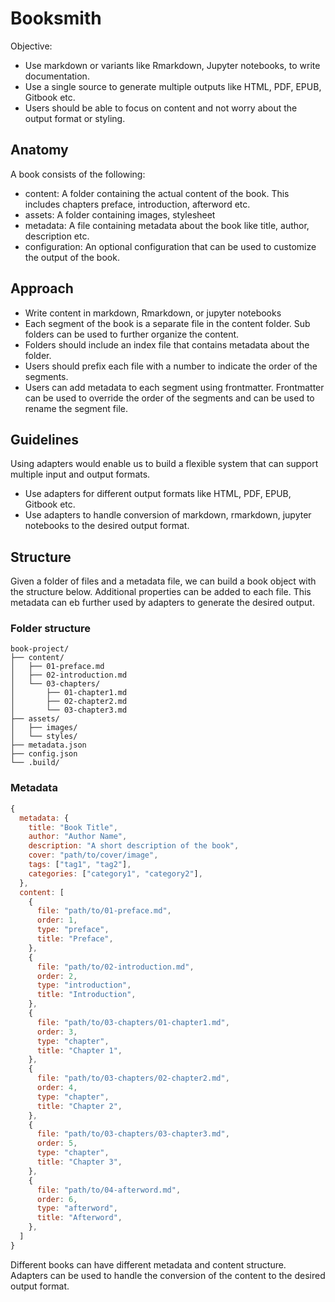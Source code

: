 # Booksmith

Objective:

- Use markdown or variants like Rmarkdown, Jupyter notebooks, to write documentation.
- Use a single source to generate multiple outputs like HTML, PDF, EPUB, Gitbook etc.
- Users should be able to focus on content and not worry about the output format or styling.

## Anatomy

A book consists of the following:

- content: A folder containing the actual content of the book. This includes chapters preface, introduction, afterword etc.
- assets: A folder containing images, stylesheet
- metadata: A file containing metadata about the book like title, author, description etc.
- configuration: An optional configuration that can be used to customize the output of the book.

## Approach

- Write content in markdown, Rmarkdown, or jupyter notebooks
- Each segment of the book is a separate file in the content folder. Sub folders can be used to further organize the content.
- Folders should include an index file that contains metadata about the folder.
- Users should prefix each file with a number to indicate the order of the segments.
- Users can add metadata to each segment using frontmatter. Frontmatter can be used to override the order of the segments and can be used to rename the segment file.

## Guidelines

Using adapters would enable us to build a flexible system that can support multiple input and output formats.

- Use adapters for different output formats like HTML, PDF, EPUB, Gitbook etc.
- Use adapters to handle conversion of markdown, rmarkdown, jupyter notebooks to the desired output format.

## Structure

Given a folder of files and a metadata file, we can build a book object with the structure below. Additional properties can be added to each file. This metadata can eb further used by adapters to generate the desired output.

### Folder structure

```
book-project/
├── content/
│   ├── 01-preface.md
│   ├── 02-introduction.md
│   └── 03-chapters/
│       ├── 01-chapter1.md
│       ├── 02-chapter2.md
│       └── 03-chapter3.md
├── assets/
│   ├── images/
│   └── styles/
├── metadata.json
├── config.json
└── .build/
```

### Metadata

```js
{
  metadata: {
    title: "Book Title",
    author: "Author Name",
    description: "A short description of the book",
    cover: "path/to/cover/image",
    tags: ["tag1", "tag2"],
    categories: ["category1", "category2"],
  },
  content: [
    {
      file: "path/to/01-preface.md",
      order: 1,
      type: "preface",
      title: "Preface",
    },
    {
      file: "path/to/02-introduction.md",
      order: 2,
      type: "introduction",
      title: "Introduction",
    },
    {
      file: "path/to/03-chapters/01-chapter1.md",
      order: 3,
      type: "chapter",
      title: "Chapter 1",
    },
    {
      file: "path/to/03-chapters/02-chapter2.md",
      order: 4,
      type: "chapter",
      title: "Chapter 2",
    },
    {
      file: "path/to/03-chapters/03-chapter3.md",
      order: 5,
      type: "chapter",
      title: "Chapter 3",
    },
    {
      file: "path/to/04-afterword.md",
      order: 6,
      type: "afterword",
      title: "Afterword",
    },
  ]
}
```

Different books can have different metadata and content structure. Adapters can be used to handle the conversion of the content to the desired output format.
